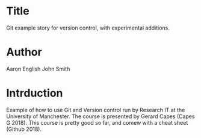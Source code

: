 # Title
Git example story for version control, with experimental additions.

# Author
Aaron English
John Smith

# Intrduction
Example of how to use Git and Version control run by Research IT at the University of Manchester.
The course is presented by Gerard Capes (Capes G 2018). 
This course is pretty good so far, and comew with a cheat sheet (Github 2018).
